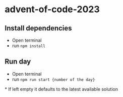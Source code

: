 # advent-of-code-2023

## Install dependencies

- Open terminal
- run `npm install`

## Run day

- Open terminal
- run `npm run start {number of the day}`

\* If left empty it defaults to the latest available solution
